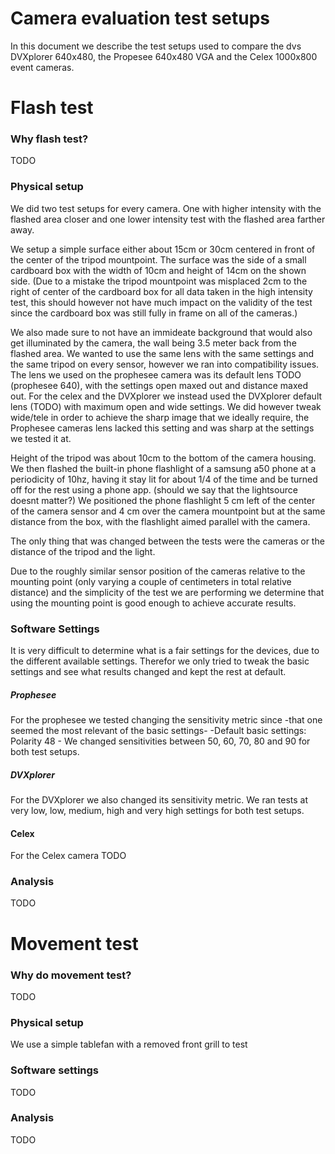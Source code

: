 # Camera evaluation test setups

In this document we describe the test setups used to compare the dvs DVXplorer 640x480, the Propesee 640x480 VGA and the Celex 1000x800 event cameras.

# Flash test
### Why flash test?
TODO


### Physical setup

We did two test setups for every camera. One with higher intensity with the flashed area closer and one lower intensity test with the flashed area farther away.

We setup a simple surface either about 15cm or 30cm centered in front of the center of the tripod mountpoint. The surface was the side of a small cardboard box with the width of 10cm and height of 14cm on the shown side. (Due to a mistake the tripod mountpoint was misplaced 2cm to the right of center of the cardboard box for all data taken in the high intensity test, this should however not have much impact on the validity of the test since the cardboard box was still fully in frame on all of the cameras.)

We also made sure to not have an immideate background that would also get illuminated by the camera, the wall being 3.5 meter back from the flashed area. 
We wanted to use the same lens with the same settings and the same tripod on every sensor, however we ran into compatibility issues. The lens we used on the prophesee camera was its default lens TODO (prophesee 640), with the settings open maxed out and distance maxed out.
For the celex and the DVXplorer we instead used the DVXplorer default lens (TODO) with maximum open and wide settings. We did however tweak wide/tele in order to achieve the sharp image that we ideally require, the Prophesee cameras lens lacked this setting and was sharp at the settings we tested it at.

Height of the tripod was about 10cm to the bottom of the camera housing.
We then flashed the built-in phone flashlight of a samsung a50 phone at a periodicity of 10hz, having it stay lit for about 1/4 of the time and be turned off for the rest using a phone app. (should we say that the lightsource doesnt matter?)
We positioned the phone flashlight 5 cm left of the center of the camera sensor and 4 cm over the camera mountpoint but at the same distance from the box, with the flashlight aimed parallel with the camera. 

The only thing that was changed between the tests were the cameras or the distance of the tripod and the light.

Due to the roughly similar sensor position of the cameras relative to the mounting point (only varying a couple of centimeters in total relative distance) and the simplicity of the test we are performing we determine that using the mounting point is good enough to achieve accurate results. 

### Software Settings
It is very difficult to determine what is a fair settings for the devices, due to the different available settings. Therefor we only tried to tweak the basic settings and see what results changed and kept the rest at default.

##### Prophesee
For the prophesee we tested changing the sensitivity metric since -that one seemed the most relevant of the basic settings-
-Default basic settings: Polarity 48 -
We changed sensitivities between 50, 60, 70, 80 and 90 for both test setups.
 
##### DVXplorer
For the DVXplorer we also changed its sensitivity metric.
We ran tests at very low, low, medium, high and very high settings for both test setups.


#### Celex
For the Celex camera TODO


### Analysis

TODO



# Movement test

### Why do movement test?
TODO


### Physical setup
We use a simple tablefan with a removed front grill to test 


### Software settings
TODO

### Analysis
TODO
